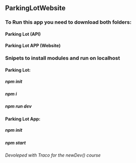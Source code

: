 ## ParkingLotWebsite

### To Run this app you need to download both folders:

  #### Parking Lot (API)
  #### Parking Lot APP (Website)

### Snipets to install modules and run on localhost


#### Parking Lot:

  ##### npm init
  ##### npm i 
  ##### npm run dev

#### Parking Lot App:

  ##### npm init
  ##### npm start

###### Devoleped with Traco for the newDev() course
